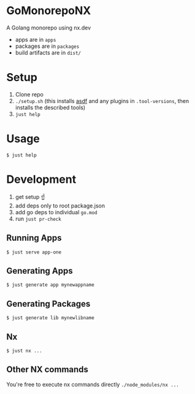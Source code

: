 # GoMonorepoNX

A Golang monorepo using nx.dev

- apps are in `apps`
- packages are in `packages`
- build artifacts are in `dist/`

# Setup

1. Clone repo
2. `./setup.sh` (this installs [asdf](https://asdf-vm.com/) and any plugins in `.tool-versions`, then installs the described tools)
3. `just help`


# Usage

```shell
$ just help
```

# Development

1. get setup ☝️
2. add deps only to root package.json
3. add go deps to individual `go.mod`
4. run `just pr-check`


## Running Apps

```shell
$ just serve app-one
```

## Generating Apps

```shell
$ just generate app mynewappname
```

## Generating Packages

```shell
$ just generate lib mynewlibname
```

## Nx

```shell
$ just nx ...
```

## Other NX commands

You're free to execute nx commands directly `./node_modules/nx ...`

